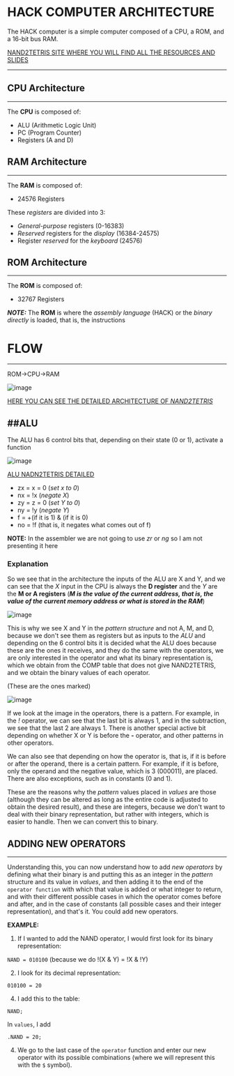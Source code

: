 # HACK COMPUTER ARCHITECTURE
The HACK computer is a simple computer composed of a CPU, a ROM, and a 16-bit bus RAM.

[NAND2TETRIS SITE WHERE YOU WILL FIND ALL THE RESOURCES AND SLIDES](https://www.nand2tetris.org/course)

-------------------------------------------------------
## CPU Architecture

-------------------------------------------------------
The **CPU** is composed of:
* ALU (Arithmetic Logic Unit)
* PC (Program Counter)
* Registers (A and D)

## RAM Architecture

-------------------------------------------------------
The **RAM** is composed of:
* 24576 Registers

These *registers* are divided into 3:
* *General-purpose* registers (0-16383)
* *Reserved* registers for the *display* (16384-24575)
* Register *reserved* for the *keyboard* (24576)

## ROM Architecture

-------------------------------------------------------
The **ROM** is composed of:
* 32767 Registers

***NOTE:*** The **ROM** is where the *assembly language* (HACK) or the *binary directly* is loaded, that is, the instructions
# FLOW

-------------------------------------------------------
ROM->CPU->RAM

![image](https://github.com/user-attachments/assets/1b1d242e-1812-4baa-af41-4f233b039d01)

[HERE YOU CAN SEE THE DETAILED ARCHITECTURE OF *NAND2TETRIS*](https://drive.google.com/file/d/1Z_fxYmmRNXTkAzmZ6YMoX9NXZIRVCKiw/view)

##ALU
----------------------------------------------------
The ALU has 6 control bits that, depending on their state (0 or 1), activate a function

![image](https://github.com/user-attachments/assets/8dd81865-69c0-42df-952f-d8495d953836)

[ALU NADN2TETRIS DETAILED](https://drive.google.com/file/d/1ie9s3GjM2TrvL7PrEZJ00gEwezgNLOBm/view)

* zx = x = 0 (*set x to 0*)
* nx = !x (*negate X*)
* zy = z = 0 (*set Y to 0*)
* ny = !y ​​(*negate Y*)
* f = +(if it is 1) & (if it is 0)
* no = !f (that is, it negates what comes out of f)

**NOTE:** In the assembler we are not going to use *zr* or *ng* so I am not presenting it here

### Explanation
So we see that in the architecture the inputs of the ALU are X and Y, and we can see that the *X* input in the CPU is always the **D register** and the *Y* are the **M or A registers** (***M is the value of the current address, that is, the value of the current memory address or what is stored in the RAM***)

![image](https://github.com/user-attachments/assets/4e0670ad-81f7-4904-a1a7-623acfb09157)

This is why we see X and Y in the *pattern structure* and not A, M, and D, because we don't see them as registers but as inputs to the *ALU* and depending on the 6 control bits it is decided what the ALU does because these are the ones it receives, and they do the same with the operators, we are only interested in the operator and what its binary representation is, which we obtain from the COMP table that does not give NAND2TETRIS, and we obtain the binary values ​​of each operator.

(These are the ones marked)

![image](https://github.com/user-attachments/assets/e87e0a3a-3e17-40aa-a614-13cda23bbaae)

If we look at the image in the operators, there is a pattern. For example, in the *!* operator, we can see that the last bit is always 1, and in the subtraction, we see that the last 2 are always 1. There is another special active bit depending on whether X or Y is before the **-** operator, and other patterns in other operators.

We can also see that depending on how the operator is, that is, if it is before or after the operand, there is a certain pattern. For example, if it is before, only the operand and the negative value, which is 3 (000011), are placed. There are also exceptions, such as in constants (0 and 1).

These are the reasons why the *pattern* values ​​placed in *values* are those (although they can be altered as long as the entire code is adjusted to obtain the desired result), and these are integers, because we don't want to deal with their binary representation, but rather with integers, which is easier to handle. Then we can convert this to binary.

## ADDING NEW OPERATORS

--------------------------------------------------------------
Understanding this, you can now understand how to add *new operators* by defining what their binary is and putting this as an integer in the *pattern* structure and its value in *values*, and then adding it to the end of the `operator function` with which that value is added or what integer to return, and with their different possible cases in which the operator comes before and after, and in the case of constants (all possible cases and their integer representation), and that's it. You could add new operators.

**EXAMPLE:**

1. If I wanted to add the NAND operator, I would first look for its binary representation:

`NAND = 010100` (because we do !(X & Y) = !X & !Y)

2. I look for its decimal representation:

`010100 = 20`

4. I add this to the table:

`NAND;`

In `values`, I add

`.NAND = 20;`

4. We go to the last case of the `operator` function and enter our new operator with its possible combinations (where we will represent this with the `$` symbol).
